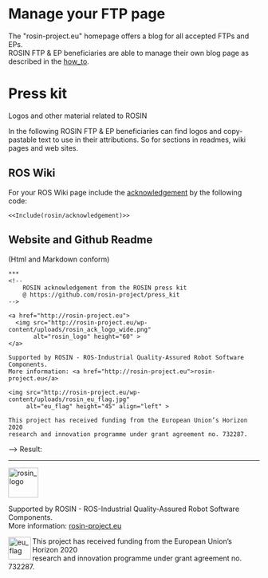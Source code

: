 # Manage your FTP page

The "rosin-project.eu" homepage offers a blog for all accepted FTPs and EPs.  
ROSIN  FTP & EP beneficiaries are able to manage their own blog page as described in the [how_to](how_to_manage_your_ftp_page.md).

# Press kit
Logos and other material related to ROSIN

In the following ROSIN FTP & EP beneficiaries can find logos and copy-pastable text to use in their attributions.
So for sections in readmes, wiki pages and web sites.

## ROS Wiki

For your ROS Wiki page include the [acknowledgement](http://wiki.ros.org/rosin/acknowledgement) by the following code:
```
<<Include(rosin/acknowledgement)>>
```

## Website and Github Readme
(Html and Markdown conform)

```
***
<!-- 
    ROSIN acknowledgement from the ROSIN press kit
    @ https://github.com/rosin-project/press_kit
-->

<a href="http://rosin-project.eu">
  <img src="http://rosin-project.eu/wp-content/uploads/rosin_ack_logo_wide.png" 
       alt="rosin_logo" height="60" >
</a>

Supported by ROSIN - ROS-Industrial Quality-Assured Robot Software Components.  
More information: <a href="http://rosin-project.eu">rosin-project.eu</a>

<img src="http://rosin-project.eu/wp-content/uploads/rosin_eu_flag.jpg" 
     alt="eu_flag" height="45" align="left" >  

This project has received funding from the European Union’s Horizon 2020  
research and innovation programme under grant agreement no. 732287. 
```
--> Result:
***
<!-- 
    ROSIN acknowledgement from the ROSIN press kit
    @ https://github.com/rosin-project/press_kit
-->

<a href="http://rosin-project.eu">
  <img src="http://rosin-project.eu/wp-content/uploads/rosin_ack_logo_wide.png" 
       alt="rosin_logo" height="60" >
</a></br>

Supported by ROSIN - ROS-Industrial Quality-Assured Robot Software Components.  
More information: <a href="http://rosin-project.eu">rosin-project.eu</a>

<img src="http://rosin-project.eu/wp-content/uploads/rosin_eu_flag.jpg" 
     alt="eu_flag" height="45" align="left" >  

This project has received funding from the European Union’s Horizon 2020  
research and innovation programme under grant agreement no. 732287. 
